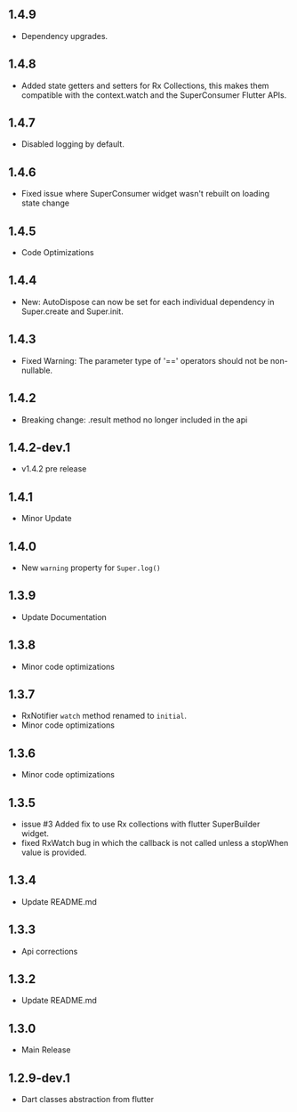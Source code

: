 ## 1.4.9
- Dependency upgrades.

## 1.4.8
- Added state getters and setters for Rx Collections, this makes them compatible with the context.watch and the SuperConsumer Flutter APIs.

## 1.4.7
- Disabled logging by default.

## 1.4.6
- Fixed issue where SuperConsumer widget wasn't rebuilt on loading state change

## 1.4.5
- Code Optimizations

## 1.4.4
- New: AutoDispose can now be set for each individual dependency in Super.create and Super.init.

## 1.4.3
- Fixed Warning: The parameter type of '==' operators should not be non-nullable.

## 1.4.2
- Breaking change: .result method no longer included in the api

## 1.4.2-dev.1
- v1.4.2 pre release

## 1.4.1

- Minor Update

## 1.4.0

- New `warning` property for `Super.log()`

## 1.3.9

- Update Documentation

## 1.3.8

- Minor code optimizations

## 1.3.7

- RxNotifier `watch` method renamed to `initial`.
- Minor code optimizations

## 1.3.6

- Minor code optimizations

## 1.3.5

- issue #3 Added fix to use Rx collections with flutter SuperBuilder widget.
- fixed RxWatch bug in which the callback is not called unless a stopWhen value is provided.

## 1.3.4

- Update README.md

## 1.3.3

- Api corrections

## 1.3.2

- Update README.md

## 1.3.0

- Main Release

## 1.2.9-dev.1

- Dart classes abstraction from flutter
